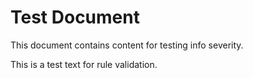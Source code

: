 # Test Document

This document contains content for testing info severity.

This is a test text for rule validation.
